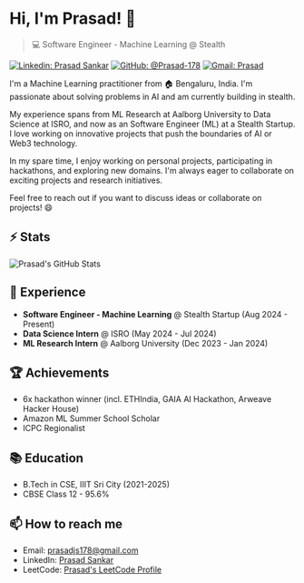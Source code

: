 # Hi, I'm Prasad! 👋
>  💻 Software Engineer - Machine Learning @ Stealth

[![Linkedin: Prasad Sankar](https://img.shields.io/badge/-Prasad%20Sankar-blue?style=flat-square&logo=Linkedin&logoColor=white&link=https://www.linkedin.com/in/prasadsankar178/)](https://www.linkedin.com/in/prasadsankar178/)
[![GitHub: @Prasad-178](https://img.shields.io/github/followers/Prasad-178?label=follow&style=social)](https://github.com/Prasad-178)
[![Gmail: Prasad](https://img.shields.io/badge/Gmail-prasad-red)](mailto:prasadjs178@gmail.com)

I'm a Machine Learning practitioner from :house: Bengaluru, India. I'm passionate about solving problems in AI and am currently building in stealth.

My experience spans from ML Research at Aalborg University to Data Science at ISRO, and now as an Software Engineer (ML) at a Stealth Startup. I love working on innovative projects that push the boundaries of AI or Web3 technology.

In my spare time, I enjoy working on personal projects, participating in hackathons, and exploring new domains. I'm always eager to collaborate on exciting projects and research initiatives.

Feel free to reach out if you want to discuss ideas or collaborate on projects! 😄

## ⚡ Stats
![Prasad's GitHub Stats](https://github-readme-stats.vercel.app/api?username=Prasad-178&hide=["issues"]&show_icons=true)

## 🚀 Experience
- **Software Engineer - Machine Learning** @ Stealth Startup (Aug 2024 - Present)
- **Data Science Intern** @ ISRO (May 2024 - Jul 2024)
- **ML Research Intern** @ Aalborg University (Dec 2023 - Jan 2024)

## 🏆 Achievements
- 6x hackathon winner (incl. ETHIndia, GAIA AI Hackathon, Arweave Hacker House)
- Amazon ML Summer School Scholar
- ICPC Regionalist

## 📚 Education
- B.Tech in CSE, IIIT Sri City (2021-2025)
- CBSE Class 12 - 95.6%

## 📫 How to reach me
- Email: prasadjs178@gmail.com
- LinkedIn: [Prasad Sankar]([https://www.linkedin.com/in/prasad-sankar-370362223/](https://www.linkedin.com/in/prasadsankar178/))
- LeetCode: [Prasad's LeetCode Profile](https://leetcode.com/u/esrevda178/)
